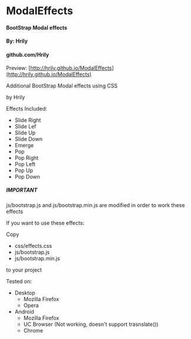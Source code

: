 # ModalEffects

####    BootStrap Modal effects    ####
####    By: Hrily                  ####
####    github.com/Hrily           ####

Preview: [http://hrily.github.io/ModalEffects](http://hrily.github.io/ModalEffects)

Additional BootStrap Modal effects using CSS

by Hrily

Effects Included:
+ Slide Right
+ Slide Lef
+ Slide Up
+ Slide Down
+ Emerge
+ Pop
+ Pop Right
+ Pop Left
+ Pop Up
+ Pop Down

##### IMPORTANT

js/bootstrap.js and js/bootstrap.min.js are modified in order to work these effects
	
If you want to use these effects:

Copy 
+ css/effects.css 
+ js/bootstrap.js
+ js/bootstrap.min.js 

to your project
	

Tested on:
+ Desktop
  - Mozilla Firefox
  - Opera
+ Android
  - Mozilla Firefox
  - UC Browser (Not working, doesn't support trasnslate())
  - Chrome
